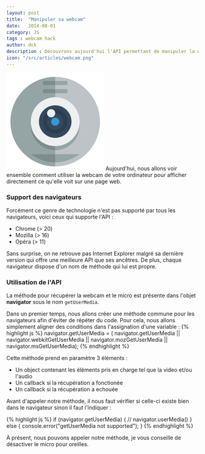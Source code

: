 ```yaml
---
layout: post
title:  "Manipuler sa webcam"
date:   2014-08-01
category: JS
tags : webcam hack
author: dck
description : Découvrons aujourd'hui l'API permettant de manipuler la webcam et le micro de votre utilisateur.
icon: "/src/articles/webcam.png"
---
```


<img src="/src/articles/webcam.png" class="pull-left" alt="Webcam" />
Aujourd'hui, nous allons voir ensemble comment utiliser la webcam de votre ordinateur pour afficher directement ce qu'elle voit sur une page web.

<h3 class="specialFloat"> Support des navigateurs</h3>

Forcément ce genre de technologie n'est pas supporté par tous les navigateurs, voici ceux qui supporte l'API :

<ul class="specialFloat">
<li> Chrome (> 20)</li>
<li> Mozilla (> 16)</li>
<li> Opéra (> 11)</li>
</ul>

Sans surprise, on ne retrouve pas Internet Explorer malgré sa dernière version qui offre une meilleure API que ses ancêtres.
De plus, chaque navigateur dispose d'un nom de méthode qui lui est propre.

### Utilisation de l'API
La méthode pour récupérer la webcam et le micro est présente dans l'objet **navigator** sous le nom `getUserMedia`.

Dans un premier temps, nous allons créer une méthode commune pour les navigateurs afin d'éviter de répéter du code. Pour cela, nous allons simplement aligner des conditions dans l'assignation d'une variable :
{% highlight js %}
navigator.getUserMedia = ( navigator.getUserMedia ||
                       navigator.webkitGetUserMedia ||
                       navigator.mozGetUserMedia ||
                       navigator.msGetUserMedia);
{% endhighlight %}

Cette méthode prend en paramètre 3 éléments :

- Un object contenant les éléments pris en charge tel que la video et/ou l'audio
- Un callback si la récupération a fonctionée
- Un callback si la récupération a echouée

Avant d'appeler notre méthode, il nous faut vérifier si celle-ci existe bien dans le navigateur sinon il faut l'indiquer :

{% highlight js %}
if (navigator.getUserMedia) {
  // navigator.userMedia()
} 
else {
  console.error("getUserMedia not supported");
}
{% endhighlight %}

À présent, nous pouvons appeler notre méthode, je vous conseille de désactiver le micro pour oreilles.